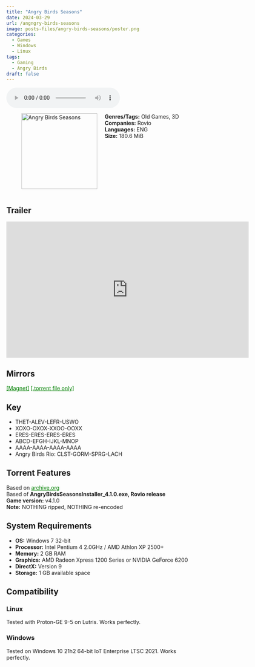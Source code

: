 ```yaml
---
title: "Angry Birds Seasons"
date: 2024-03-29
url: /angngry-birds-seasons
image: posts-files/angry-birds-seasons/poster.png
categories:
  - Games
  - Windows
  - Linux
tags:
  - Gaming
  - Angry Birds
draft: false
---
```


<style>
  body.dark-mode,
  body.dark-mode main * {
    background: url('/posts-files/angry-birds-seasons/background.jpg') center center fixed no-repeat;
    background-size: cover;
    color: #f5f5f5;
  }
</style>

<script>
    document.addEventListener('DOMContentLoaded', function () {
        document.body.classList.add('dark-mode');
        localStorage.setItem('darkMode', 'true');
    });
</script>

<audio controls autoplay>
  <source src="/posts-files/angry-birds-seasons/music.mp3" type="audio/mp3">
  Your browser does not support the audio tag.
</audio>

<figure style="float: left; margin-right: 20px;">
  <img src="/posts-files/angry-birds-seasons/poster.png" alt="Angry Birds Seasons" style="width: 200px;">
</figure>

**Genres/Tags:** Old Games, 3D  
**Companies:** Rovio  
**Languages:** ENG  
**Size:** 180.6 MiB  

# ⠀
# ⠀
## Trailer
<iframe width="640" height="360" src="https://www.youtube.com/embed/l_QoDOOw_14" title="Angry Birds Seasons - All Trailers, Announcements and Promos" frameborder="0" allow="accelerometer; autoplay; clipboard-write; encrypted-media; gyroscope; picture-in-picture; web-share" referrerpolicy="strict-origin-when-cross-origin" allowfullscreen></iframe>

## Mirrors
<a href="magnet:?xt=urn:btih:VLCEHUK7WFOEJRWOKXUGMNSUBTNHO4SP&dn=Angry%20Birds%20Seasons" style="color: green;">[Magnet]</a>
<a href="https://www.dropbox.com/scl/fi/wrqij1jcr25616xt9ccz7/Angry-Birds-Seasons.torrent?rlkey=1dtlc9qbhl3a1tyy9pufj5lrh&st=3iodkwwe&dl=1" style="color: green;">[.torrent file only]</a>

## Key
- THET-ALEV-LEFR-USWO
- XOXO-OXOX-XXOO-OOXX
- ERES-ERES-ERES-ERES 
- ABCD-EFGH-IJKL-MNOP
- AAAA-AAAA-AAAA-AAAA 
- Angry Birds Rio: CLST-GORM-SPRG-LACH

## Torrent Features
Based on <a href="https://archive.org/details/angry-birds-pc" style="color: green;">archive.org</a>   
Based of **AngryBirdsSeasonsInstaller_4.1.0.exe, Rovio release**  
**Game version:** v4.1.0  
**Note:** NOTHING ripped, NOTHING re-encoded

## System Requirements
- **OS:** Windows 7 32-bit
- **Processor:** Intel Pentium 4 2.0GHz / AMD Athlon XP 2500+
- **Memory:** 2 GB RAM
- **Graphics:** AMD Radeon Xpress 1200 Series or NVIDIA GeForce 6200
- **DirectX:** Version 9
- **Storage:** 1 GB available space

## Compatibility
### Linux
Tested with Proton-GE 9-5 on Lutris. Works perfectly.  

### Windows
Tested on Windows 10 21h2 64-bit IoT Enterprise LTSC 2021. Works perfectly.
